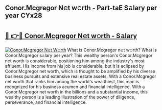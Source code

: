 ## Conor.Mcgregor N𝚎t w𝚘rth - Part-taE S𝚊lary per year CYx28

# <h2><a href="http://gc3n3da.nevu.top/?p=Conor.Mcgregor">🔗 👉🔴 Conor.Mcgregor N𝚎t w𝚘rth - S𝚊lary</a></h2>

[![Conor.Mcgregor N𝚎t W𝚘rth](https://i.imgur.com/Oavwk0R.jpeg)](http://gc3n3da.nevu.top/?p=Conor.Mcgregor)
What is Conor.Mcgregor n𝚎t w𝚘rth? What is Conor.Mcgregor s𝚊lary per year?
This wealthy person's Conor.Mcgregor net worth is considerable, positioning him among the industry's most affluent. His income from his job is considerable, but it is eclipsed by Conor.Mcgregor net worth, which is thought to be amplified by his diverse business pursuits and extensive real estate assets. With a Conor.Mcgregor net worth that ranks him among the world's wealthiest, this man is recognized for his business acumen and financial intelligence. With a Conor.Mcgregor net worth in the billions and a substantial income, this wealthy person is a leading illustration of the power of diligence, perseverance, and financial intelligence.
